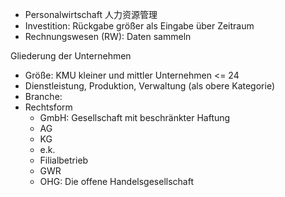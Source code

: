 - Personalwirtschaft 人力资源管理 
- Investition: Rückgabe größer als Eingabe über Zeitraum 
- Rechnungswesen (RW): Daten sammeln 

Gliederung der Unternehmen 
- Größe: KMU kleiner und mittler Unternehmen <= 24 
- Dienstleistung, Produktion, Verwaltung (als obere Kategorie) 
- Branche: 
- Rechtsform 
	- GmbH: Gesellschaft mit beschränkter Haftung 
	- AG 
	- KG 
	- e.k. 
	- Filialbetrieb 
	- GWR 
	- OHG: Die offene Handelsgesellschaft 

